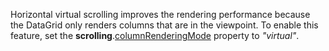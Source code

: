 Horizontal virtual scrolling improves the rendering performance because the DataGrid only renders columns that are in&nbsp;the viewpoint. To&nbsp;enable this feature, set the **scrolling**.[columnRenderingMode](/Documentation/ApiReference/UI_Components/dxDataGrid/Configuration/scrolling/#columnRenderingMode) property to&nbsp;*"virtual"*.
<!--split-->